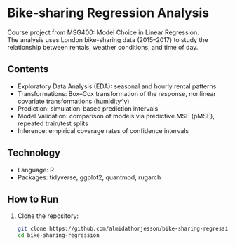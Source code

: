 # Bike-sharing Regression Analysis

Course project from MSG400: Model Choice in Linear Regression.  
The analysis uses London bike-sharing data (2015–2017) to study the relationship between rentals, weather conditions, and time of day.

## Contents
- Exploratory Data Analysis (EDA): seasonal and hourly rental patterns
- Transformations: Box–Cox transformation of the response, nonlinear covariate transformations (humidity^γ)
- Prediction: simulation-based prediction intervals
- Model Validation: comparison of models via predictive MSE (pMSE), repeated train/test splits
- Inference: empirical coverage rates of confidence intervals

## Technology
- Language: R  
- Packages: tidyverse, ggplot2, quantmod, rugarch

## How to Run
1. Clone the repository:
   ```bash
   git clone https://github.com/almidathorjesson/bike-sharing-regression.git
   cd bike-sharing-regression

